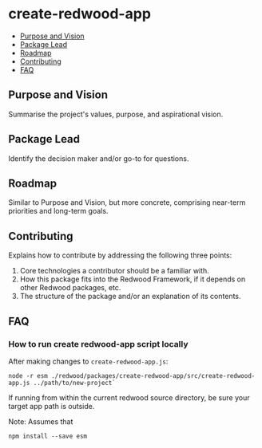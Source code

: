 # create-redwood-app

<!-- toc -->
- [Purpose and Vision](#Purpose-and-Vision)
- [Package Lead](#Package-Lead)
- [Roadmap](#Roadmap)
- [Contributing](#Contributing)
- [FAQ](#FAQ)

## Purpose and Vision
Summarise the project's values, purpose, and aspirational vision.

## Package Lead
Identify the decision maker and/or go-to for questions.

## Roadmap
Similar to Purpose and Vision, but more concrete, comprising near-term priorities and long-term goals.

## Contributing
Explains how to contribute by addressing the following three points:

1) Core technologies a contributor should be a familiar with.
2) How this package fits into the Redwood Framework, if it depends on other Redwood packages, etc.
3) The structure of the package and/or an explanation of its contents.

## FAQ

### How to run create redwood-app script locally

After making changes to `create-redwood-app.js`:

```
node -r esm ./redwood/packages/create-redwood-app/src/create-redwood-app.js ../path/to/new-project`
```

If running from within the current redwood source directory, be sure your target app path is outside.

Note: Assumes that

```
npm install --save esm
```